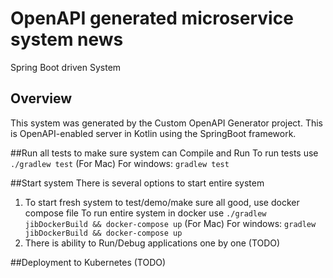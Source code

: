 # OpenAPI generated microservice system news

Spring Boot driven System

## Overview
This system was generated by the Custom OpenAPI Generator project.
This is OpenAPI-enabled server in Kotlin using the SpringBoot framework.


##Run all tests to make sure system can Compile and Run
To run tests use `./gradlew test` (For Mac)
For windows: `gradlew test`

##Start system
There is several options to start entire system
1. To start fresh system to test/demo/make sure all good, use docker compose file
    To run entire system in docker use `./gradlew jibDockerBuild && docker-compose up` (For Mac)
    For windows: `gradlew jibDockerBuild && docker-compose up`
2. There is ability to Run/Debug applications one by one (TODO)

##Deployment to Kubernetes
(TODO)